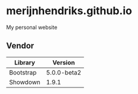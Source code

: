 # merijnhendriks.github.io

My personal website

## Vendor

**Library** | **Version**
----------- | -----------
Bootstrap   | 5.0.0-beta2
Showdown    | 1.9.1
